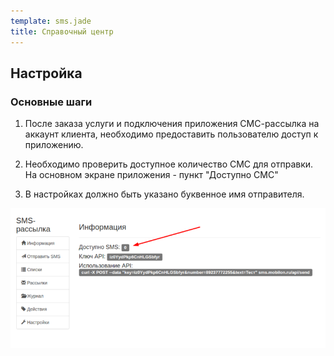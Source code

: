 ```yaml
--- 
template: sms.jade
title: Справочный центр
---
```


## Настройка

### Основные шаги

1. После заказа услуги и подключения приложения СМС-рассылка на аккаунт клиента, необходимо предоставить пользователю доступ к приложению.

2. Необходимо проверить доступное количество СМС для отправки. На основном экране приложения - пункт "Доступно СМС"

3. В настройках должно быть указано буквенное имя отправителя.

![Image](images/available_sms.png)
